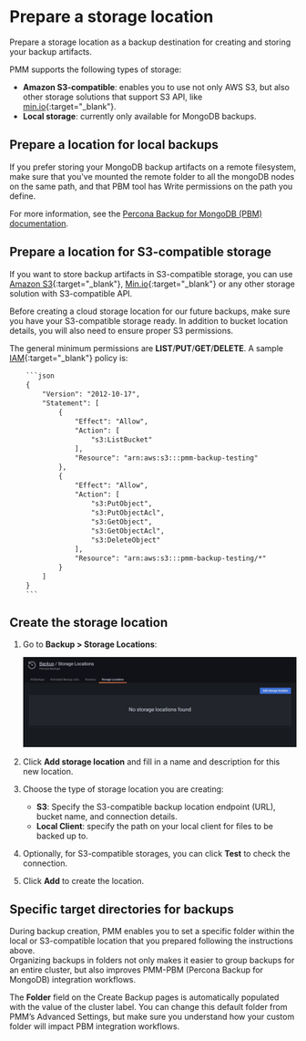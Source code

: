# Prepare a storage location

Prepare a storage location as a backup destination for creating and storing your backup artifacts.

PMM supports the following types of storage:

- **Amazon S3-compatible**: enables you to use not only AWS S3, but also other storage solutions that support S3 API, like [min.io](https://min.io/){:target="_blank"}.
- **Local storage**: currently only available for MongoDB backups.

## Prepare a location for local backups
If you prefer storing your MongoDB backup artifacts on a remote filesystem, make sure that you've mounted the remote folder to all the mongoDB nodes on the same path, and that PBM tool has Write permissions on the path you define.

For more information, see the [Percona Backup for MongoDB (PBM) documentation](https://docs.percona.com/percona-backup-mongodb/details/storage-configuration.html#remote-filesystem-server-storage).

## Prepare a location for S3-compatible storage
If you want to store backup artifacts in S3-compatible storage, you can use [Amazon S3](https://aws.amazon.com/s3/){:target="_blank"}, [Min.io](https://min.io/){:target="_blank"} or any other storage solution with S3-compatible API.

Before creating a cloud storage location for our future backups, make sure you have your S3-compatible storage ready. In addition to bucket location details, you will also need to ensure proper S3 permissions.

The general minimum permissions are **LIST**/**PUT**/**GET**/**DELETE**.
A sample [IAM](https://aws.amazon.com/iam/){:target="_blank"} policy is:

        ```json
        {
            "Version": "2012-10-17",
            "Statement": [
                {
                    "Effect": "Allow",
                    "Action": [
                        "s3:ListBucket"
                    ],
                    "Resource": "arn:aws:s3:::pmm-backup-testing"
                },
                {
                    "Effect": "Allow",
                    "Action": [
                        "s3:PutObject",
                        "s3:PutObjectAcl",
                        "s3:GetObject",
                        "s3:GetObjectAcl",
                        "s3:DeleteObject"
                    ],
                    "Resource": "arn:aws:s3:::pmm-backup-testing/*"
                }
            ]
        }
        ```
   
## Create the storage location

1. Go to **Backup > Storage Locations**:

    ![!](../images/PMM_Backup_Management.jpg)

2. Click **Add storage location** and fill in a name and description for this new location.
3. Choose the type of storage location you are creating:
     - **S3**: Specify the S3-compatible backup location endpoint (URL), bucket name, and connection details. 
     - **Local Client**: specify the path on your local client for files to be backed up to.

4. Optionally, for S3-compatible storages, you can click **Test** to check the connection.

5. Click **Add** to create the location.


## Specific target directories for backups

During backup creation, PMM enables you to set a specific folder within the local or S3-compatible location that you prepared following the instructions above.  
Organizing backups in folders not only makes it easier to group backups for an entire cluster, but also improves PMM-PBM (Percona Backup for MongoDB) integration workflows. 

The **Folder** field on the Create Backup pages is automatically populated with the value of the cluster label. You can change this default folder from PMM’s Advanced Settings, but make sure you understand how your custom folder will impact PBM integration workflows.
